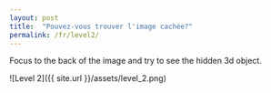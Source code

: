 ```yaml
---
layout: post
title:  "Pouvez-vous trouver l'image cachée?"
permalink: /fr/level2/
---
```

Focus to the back of the image and try to see the hidden 3d object.

![Level 2]({{ site.url }}/assets/level_2.png)